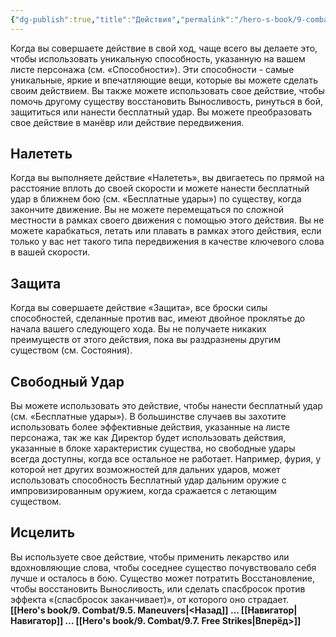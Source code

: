 ```yaml
---
{"dg-publish":true,"title":"Действия","permalink":"/hero-s-book/9-combat/9-6-actions/","dgPassFrontmatter":true}
---
```


Когда вы совершаете действие в свой ход, чаще всего вы делаете это, чтобы использовать уникальную способность, указанную на вашем листе персонажа (см. «Способности»). Эти способности - самые уникальные, яркие и впечатляющие вещи, которые вы можете сделать своим действием.
Вы также можете использовать свое действие, чтобы помочь другому существу восстановить Выносливость, ринуться в бой, защититься или нанести бесплатный удар.
Вы можете преобразовать свое действие в манёвр или действие передвижения.
## Налететь
Когда вы выполняете действие «Налететь», вы двигаетесь по прямой на расстояние вплоть до своей скорости и можете нанести бесплатный удар в ближнем бою (см. «Бесплатные удары») по существу, когда закончите движение. Вы не можете перемещаться по сложной местности в рамках своего движения с помощью этого действия. Вы не можете карабкаться, летать или плавать в рамках этого действия, если только у вас нет такого типа передвижения в качестве ключевого слова в вашей скорости.
## Защита
Когда вы совершаете действие «Защита», все броски силы способностей, сделанные против вас, имеют двойное проклятье до начала вашего следующего хода. Вы не получаете никаких преимуществ от этого действия, пока вы раздразнены другим существом (см. Состояния).
## Свободный Удар
Вы можете использовать это действие, чтобы нанести бесплатный удар (см. «Бесплатные удары»). В большинстве случаев вы захотите использовать более эффективные действия, указанные на листе персонажа, так же как Директор будет использовать действия, указанные в блоке характеристик существа, но свободные удары всегда доступны, когда все остальное не работает. Например, фурия, у которой нет других возможностей для дальних ударов, может использовать способность Бесплатный удар дальним оружие с импровизированным оружием, когда сражается с летающим существом.
## Исцелить
Вы используете свое действие, чтобы применить лекарство или вдохновляющие слова, чтобы соседнее существо почувствовало себя лучше и осталось в бою. Существо может потратить Восстановление, чтобы восстановить Выносливость, или сделать спасбросок против эффекта «(спасбросок заканчивает)», от которого оно страдает.
**[[Hero's book/9. Combat/9.5. Maneuvers\|<Назад]] ... [[Навигатор\|Навигатор]] ... [[Hero's book/9. Combat/9.7. Free Strikes\|Вперёд>]]**